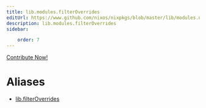 ```yaml
---
title: lib.modules.filterOverrides
editUrl: https://www.github.com/nixos/nixpkgs/blob/master/lib/modules.nix#L934C21
description: lib.modules.filterOverrides
sidebar:

    order: 7
---
```


<a href="https://www.github.com/nixos/nixpkgs/blob/master/lib/modules.nix#L934C21">Contribute Now!</a>


# Aliases

- [lib.filterOverrides](reference/lib/lib-filterOverrides)


